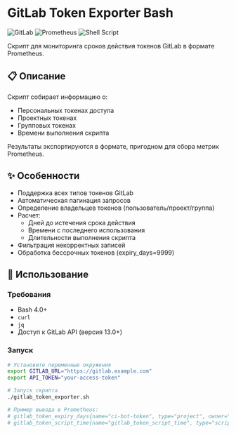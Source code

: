 # GitLab Token Exporter Bash

![GitLab](https://img.shields.io/badge/GitLab-%23181717.svg?style=flat&logo=gitlab&logoColor=white)
![Prometheus](https://img.shields.io/badge/Prometheus-E6522C?style=flat&logo=Prometheus&logoColor=white)
![Shell Script](https://img.shields.io/badge/Shell_Script-%23121011.svg?style=flat&logo=gnu-bash&logoColor=white)

Скрипт для мониторинга сроков действия токенов GitLab в формате Prometheus.

## 📋 Описание
Скрипт собирает информацию о:
- Персональных токенах доступа
- Проектных токенах
- Групповых токенах
- Времени выполнения скрипта

Результаты экспортируются в формате, пригодном для сбора метрик Prometheus.

## ✨ Особенности
- Поддержка всех типов токенов GitLab
- Автоматическая пагинация запросов
- Определение владельцев токенов (пользователь/проект/группа)
- Расчет:
  - Дней до истечения срока действия
  - Времени с последнего использования
  - Длительности выполнения скрипта
- Фильтрация некорректных записей
- Обработка бессрочных токенов (expiry_days=9999)

## 🚀 Использование

### Требования
- Bash 4.0+
- `curl`
- `jq`
- Доступ к GitLab API (версия 13.0+)

### Запуск
```bash
# Установите переменные окружения
export GITLAB_URL="https://gitlab.example.com"
export API_TOKEN="your-access-token"

# Запуск скрипта
./gitlab_token_exporter.sh

# Пример вывода в Prometheus:
# gitlab_token_expiry_days{name="ci-bot-token", type="project", owner="android-app", last_used="2023-10-25"} 87
# gitlab_token_script_time{name="gitlab_token_script_time", type="script"} 12